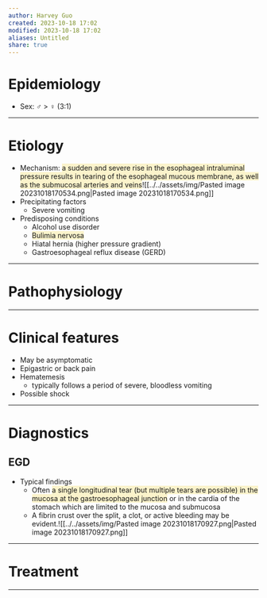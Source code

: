 ```yaml
---
author: Harvey Guo
created: 2023-10-18 17:02
modified: 2023-10-18 17:02
aliases: Untitled
share: true
---
```

# Epidemiology
- Sex: ♂ > ♀ (3:1)

---
# Etiology
- Mechanism: <span style="background:rgba(240, 200, 0, 0.2)">a sudden and severe rise in the esophageal intraluminal pressure results in tearing of the esophageal mucous membrane, as well as the submucosal arteries and veins</span>![[../../assets/img/Pasted image 20231018170534.png|Pasted image 20231018170534.png]]
- Precipitating factors
	- Severe vomiting
- Predisposing conditions
	- Alcohol use disorder
	- <span style="background:rgba(240, 200, 0, 0.2)">Bulimia nervosa</span>
	- Hiatal hernia (higher pressure gradient)
	- Gastroesophageal reflux disease (GERD)

---
# Pathophysiology


---
# Clinical features
- May be asymptomatic
- Epigastric or back pain
- Hematemesis
	- typically follows a period of severe, bloodless vomiting
- Possible shock

---
# Diagnostics
## EGD
- Typical findings 
	- Often <span style="background:rgba(240, 200, 0, 0.2)">a single longitudinal tear (but multiple tears are possible) in the mucosa at the gastroesophageal junction</span> or in the cardia of the stomach which are limited to the mucosa and submucosa
	- A fibrin crust over the split, a clot, or active bleeding may be evident.![[../../assets/img/Pasted image 20231018170927.png|Pasted image 20231018170927.png]]

---
# Treatment


---
